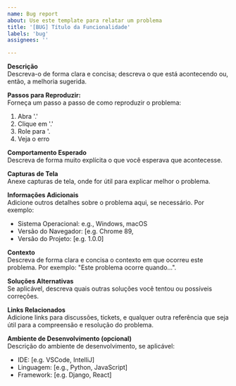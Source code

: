 ```yaml
---
name: Bug report
about: Use este template para relatar um problema
title: '[BUG] Título da Funcionalidade'
labels: 'bug'
assignees: ''

---
```



**Descrição**  
Descreva-o de forma clara e concisa; descreva o que está acontecendo ou, então, a melhoria sugerida.

**Passos para Reproduzir:**  
Forneça um passo a passo de como reproduzir o problema:
1. Abra '.'
2. Clique em '.'
3. Role para '.
4. Veja o erro

**Comportamento Esperado**  
Descreva de forma muito explícita o que você esperava que acontecesse.

**Capturas de Tela**  
Anexe capturas de tela, onde for útil para explicar melhor o problema.

**Informações Adicionais**  
Adicione outros detalhes sobre o problema aqui, se necessário. Por exemplo:
- Sistema Operacional: e.g., Windows, macOS
- Versão do Navegador: [e.g. Chrome 89,
- Versão do Projeto: [e.g. 1.0.0]

**Contexto**  
Descreva de forma clara e concisa o contexto em que ocorreu este problema. Por exemplo: "Este problema ocorre quando…".

**Soluções Alternativas**  
Se aplicável, descreva quais outras soluções você tentou ou possíveis correções.

**Links Relacionados**  
Adicione links para discussões, tickets, e qualquer outra referência que seja útil para a compreensão e resolução do problema.

**Ambiente de Desenvolvimento (opcional)**  
Descrição do ambiente de desenvolvimento, se aplicável:
- IDE: [e.g. VSCode, IntelliJ]
- Linguagem: [e.g., Python, JavaScript]
- Framework: [e.g. Django, React]
